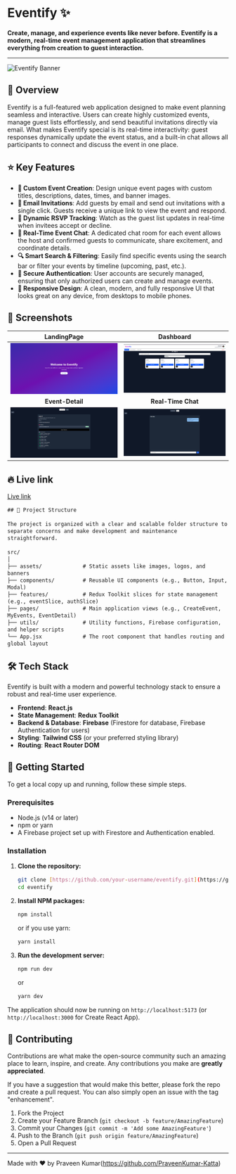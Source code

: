 # Eventify ✨

**Create, manage, and experience events like never before. Eventify is a modern, real-time event management application that streamlines everything from creation to guest interaction.**

---

![Eventify Banner](https://placehold.co/1200x400/6366F1/FFFFFF?text=Eventify&font=inter)

## 🚀 Overview

Eventify is a full-featured web application designed to make event planning seamless and interactive. Users can create highly customized events, manage guest lists effortlessly, and send beautiful invitations directly via email. What makes Eventify special is its real-time interactivity: guest responses dynamically update the event status, and a built-in chat allows all participants to connect and discuss the event in one place.

## ⭐ Key Features

* **🎨 Custom Event Creation**: Design unique event pages with custom titles, descriptions, dates, times, and banner images.
* **📧 Email Invitations**: Add guests by email and send out invitations with a single click. Guests receive a unique link to view the event and respond.
* **🔄 Dynamic RSVP Tracking**: Watch as the guest list updates in real-time when invitees accept or decline.
* **💬 Real-Time Event Chat**: A dedicated chat room for each event allows the host and confirmed guests to communicate, share excitement, and coordinate details.
* **🔍 Smart Search & Filtering**: Easily find specific events using the search bar or filter your events by timeline (upcoming, past, etc.).
* **🔐 Secure Authentication**: User accounts are securely managed, ensuring that only authorized users can create and manage events.
* **📱 Responsive Design**: A clean, modern, and fully responsive UI that looks great on any device, from desktops to mobile phones.

## 📸 Screenshots

| LandingPage                                                                      | Dashboard                                                              |
| :-----------------------------------------------------------------------------: | :-------------------------------------------------------------------------------: |
| ![Landing](https://github.com/PraveenKumar-Katta/Event-Management-App/blob/main/src/assets/landingpage.png)    | ![Dashboard](https://github.com/PraveenKumar-Katta/Event-Management-App/blob/main/src/assets/events.png) |
| **Event-Detail**| **Real-Time Chat** |
| ![Event Details](https://github.com/PraveenKumar-Katta/Event-Management-App/blob/main/src/assets/eventdetails.png) | ![Event Deatails](https://github.com/PraveenKumar-Katta/Event-Management-App/blob/main/src/assets/chat.png)

## 🔥 Live link

[Live link](https://eventifybypk.netlify.app/)

```
## 📂 Project Structure

The project is organized with a clear and scalable folder structure to separate concerns and make development and maintenance straightforward.

src/
│
├── assets/             # Static assets like images, logos, and banners
├── components/         # Reusable UI components (e.g., Button, Input, Modal)
├── features/           # Redux Toolkit slices for state management (e.g., eventSlice, authSlice)
├── pages/              # Main application views (e.g., CreateEvent, MyEvents, EventDetail)
├── utils/              # Utility functions, Firebase configuration, and helper scripts
└── App.jsx             # The root component that handles routing and global layout

```
## 🛠️ Tech Stack

Eventify is built with a modern and powerful technology stack to ensure a robust and real-time user experience.

* **Frontend**: **React.js**
* **State Management**: **Redux Toolkit**
* **Backend & Database**: **Firebase** (Firestore for database, Firebase Authentication for users)
* **Styling**: **Tailwind CSS** (or your preferred styling library)
* **Routing**: **React Router DOM**

## 🏁 Getting Started

To get a local copy up and running, follow these simple steps.

### Prerequisites

* Node.js (v14 or later)
* npm or yarn
* A Firebase project set up with Firestore and Authentication enabled.

### Installation

1.  **Clone the repository:**
    ```sh
    git clone [https://github.com/your-username/eventify.git](https://github.com/your-username/eventify.git)
    cd eventify
    ```

2.  **Install NPM packages:**
    ```sh
    npm install
    ```
    or if you use yarn:
    ```sh
    yarn install
    ```

3.  **Run the development server:**
    ```sh
    npm run dev
    ```
    or
    ```sh
    yarn dev
    ```

The application should now be running on `http://localhost:5173` (or `http://localhost:3000` for Create React App).

## 🤝 Contributing

Contributions are what make the open-source community such an amazing place to learn, inspire, and create. Any contributions you make are **greatly appreciated**.

If you have a suggestion that would make this better, please fork the repo and create a pull request. You can also simply open an issue with the tag "enhancement".

1.  Fork the Project
2.  Create your Feature Branch (`git checkout -b feature/AmazingFeature`)
3.  Commit your Changes (`git commit -m 'Add some AmazingFeature'`)
4.  Push to the Branch (`git push origin feature/AmazingFeature`)
5.  Open a Pull Request
---

Made with ❤️ by Praveen Kumar(https://github.com/PraveenKumar-Katta)
